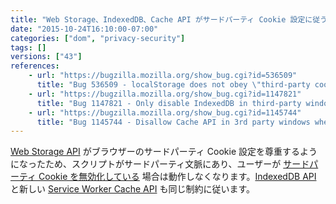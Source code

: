 ```yaml
---
title: "Web Storage、IndexedDB、Cache API がサードパーティ Cookie 設定に従うようになりました"
date: "2015-10-24T16:10:00-07:00"
categories: ["dom", "privacy-security"]
tags: []
versions: ["43"]
references:
    - url: "https://bugzilla.mozilla.org/show_bug.cgi?id=536509"
      title: "Bug 536509 - localStorage does not obey \"third-party cookies\" pref"
    - url: "https://bugzilla.mozilla.org/show_bug.cgi?id=1147821"
      title: "Bug 1147821 - Only disable IndexedDB in third-party windows when the third-party cookie preference is set"
    - url: "https://bugzilla.mozilla.org/show_bug.cgi?id=1145744"
      title: "Bug 1145744 - Disallow Cache API in 3rd party windows when 3rd party cookies are disabled"
---
```

[Web Storage API](https://developer.mozilla.org/docs/Web/API/Web_Storage_API) がブラウザーのサードパーティ Cookie 設定を尊重するようになったため、スクリプトがサードパーティ文脈にあり、ユーザーが [サードパーティ Cookie を無効化している](https://support.mozilla.org/kb/disable-third-party-cookies) 場合は動作しなくなります。[IndexedDB API](https://developer.mozilla.org/docs/Web/API/IndexedDB_API) と新しい [Service Worker Cache API](https://developer.mozilla.org/docs/Web/API/Cache) も同じ制約に従います。
